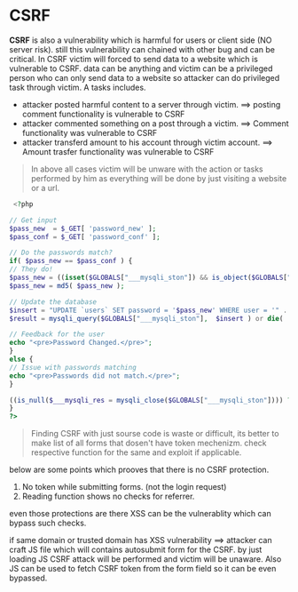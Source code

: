 # CSRF
**CSRF** is also a vulnerability which is harmful for users or client side (NO server risk). still this vulnerability can chained with other bug and can be critical. In CSRF victim will forced to send data to a website which is vulnerable to CSRF. data can be anything and victim can be a privileged person who can only send data to a website so attacker can do privileged task through victim. A tasks includes.

- attacker posted harmful content to a server through victim. ==> posting comment functionality is vulnerable to CSRF
- attacker commented something on a post through a victim. ==> Comment functionality was vulnerable to CSRF
- attacker transferd amount to his account through victim account. ==> Amount trasfer functionality was vulnerable to CSRF

> In above all cases victim will be unware with the action or tasks performed by him as everything will be done by just visiting a website or a url. 



```php
 <?php

// Get input
$pass_new  = $_GET[ 'password_new' ];
$pass_conf = $_GET[ 'password_conf' ];

// Do the passwords match?
if( $pass_new == $pass_conf ) {
// They do!
$pass_new = ((isset($GLOBALS["___mysqli_ston"]) && is_object($GLOBALS["___mysqli_ston"])) ? mysqli_real_escape_string($GLOBALS["___mysqli_ston"],  $pass_new ) : ((trigger_error("[MySQLConverterToo] Fix the mysql_escape_string() call! This code does not work.", E_USER_ERROR)) ? "" : ""));
$pass_new = md5( $pass_new );

// Update the database
$insert = "UPDATE `users` SET password = '$pass_new' WHERE user = '" . dvwaCurrentUser() . "';";
$result = mysqli_query($GLOBALS["___mysqli_ston"],  $insert ) or die( '<pre>' . ((is_object($GLOBALS["___mysqli_ston"])) ? mysqli_error($GLOBALS["___mysqli_ston"]) : (($___mysqli_res = mysqli_connect_error()) ? $___mysqli_res : false)) . '</pre>' );

// Feedback for the user
echo "<pre>Password Changed.</pre>";
}
else {
// Issue with passwords matching
echo "<pre>Passwords did not match.</pre>";
}

((is_null($___mysqli_res = mysqli_close($GLOBALS["___mysqli_ston"]))) ? false : $___mysqli_res);
}
?>

```

> Finding CSRF with just sourse code is waste or difficult, its better to make list of all forms that dosen't have token mechenizm. check respective function for the same and exploit if applicable.

below are some points which prooves that there is no CSRF protection.

1) No token while submitting forms. (not the login request) 
2) Reading function shows no checks for referrer.

even those protections are there XSS can be the vulnerablity which can bypass such checks. 

if same domain or trusted domain has XSS vulnerability ==> attacker can craft JS file which will contains autosubmit form for the CSRF. by just loading JS CSRF attack will be performed and victim will be unaware. Also JS can be used to fetch CSRF token from the form field so it can be even bypassed. 



